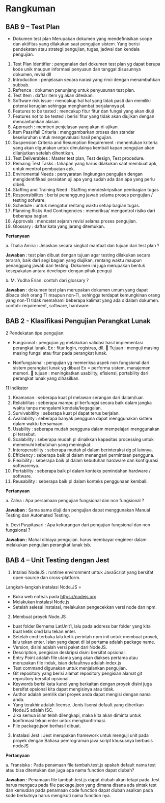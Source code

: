# Rangkuman

## BAB 9 – Test Plan
-	Dokumen test plan 
Merupakan dokumen yang mendefinisikan scope dan aktifitas yang dilakukan saat pengujian sistem. Yang berisi pendekatan atau strategi pengujian, tugas, jadwal dan kendala pengujian.

1.	Test Plan Identifier 	: pengenalan dari dokumen test plan yg dapat berupa kode unik maupun informasi penyusun dan tanggal disusunnya dokumen, revisi dll
2.	Introduction 		: penjelasan secara narasi yang rinci dengan menambahkan subbab.
3.	Refrence 		: dokumen penunjang untuk penyusunan test plan.
4.	Test Item 		: daftar item yg akan diteskan.
5.	Software risk issue 	: mencakup hal hal yang tidak pasti dan memiliki potensi kerugian sehingga menghambat berjalannya pl.
6.	Features to be tested 	: mencakup fitur fitur dan fungsi yang akan diuji
7.	Features not to be tested : berisi fitur yang tidak akan diujikan dengan mencantumkan alasan.
8.	Approach 		: memberi penjelasan yang akan di ujikan.
9.	Item Pass/fail Criteria 	: menggambarkan proses dan standar keseluruhan untuk mengevaluasi hasil pengujian.
10.	Suspension Criteria and Resumption Requirement :  menentukan kriteria yang akan digunakan untuk dimulainya kembali kapan pengujian akan dilanjutkan setelah dihentikan.
11.	Test Deliverables 	: Master test plan, Test design, Test procedure.
12.	Remaing Test Tasks 	: tahapan yang harus dilakukan saat membuat apk, untuk mentrol pembuatan apk.
13.	Enviromental Needs 	: persyaratan lingkungan pengujian dengan mengidentifikasi peralatan uji apa yang sudah ada dan apa yang perlu dibeli.
14.	Staffing and Training Need : Staffing mendeskripsikan pembagian tugas
15.	Responsibilites 		: berisi penanggung jawab selama proses pengujian / testing sofware.
16.	Schedule 		: untuk mengatur rentang waktu setiap bagian tugas.
17.	Planning Risks And Contingencies : memeriksa/ mengontrol risiko dari beberapa bagian. 
18.	Approvals 		: mencatat sejarah revisi selama proses pengujian.
19.	Glossary 		: daftar kata yang jarang ditemukan.

**Pertanyaan** 

a.	Thalia Amira : Jelaskan secara singkat manfaat dan tujuan dari test plan ?

**Jawaban** : test plan dibuat dengan tujuan agar testing dilakukan secara terarah, baik dari segi bagian yang diujikan, rentang waktu maupun penanggung jawab dari testing. Dokumen ini juga merupakan bentuk kesepakatan antara developer dengan pihak penguji

b.	M. Yudha Erian: contoh dari glossary ?

**Jawaban** : dokumen test plan merupakan dokumen umum yang dapat dibaca oleh orang TI maupun non-TI, sehingga terdapat kemungkinan orang yang non-TI tidak memahami beberapa kalimat yang ada didalam dokumen. contoh: requirement, software, hardware.



## BAB 2 - Klasifikasi Pengujian Perangkat Lunak

2 Pendekatan tipe pengujian

- Fungsional 		: pengujian yg melakukan validasi hasil implementasi perangkat lunak.
  Ex : fitur login, registras, dll.
	Tujuan 	: menguji masing masing fungsi atau fitur pada perangkat lunak.

- Nonfungsional 	: pengujian yg memeriksa aspek non fungsional dari sistem perangkat lunak yg dibuat
			  Ex = performa sistem, manajemen memori.
	tujuan 	: meningkatkan usability, efisiensi, portability dari perangkat lunak yang dihasilkan.

11 Indikator 

1.	Keamanan 		: seberapa kuat pl melawan serangan dari dalam/luar.
2.	Reliabilitas 		: seberapa mampu pl berfungsi secara baik dalam jangka waktu tanpa mengalami kendala/kegagalan.
3.	Survivabitlity 		: seberapa kuat pl dapat terus berjalan.
4.	Availability 		: seberapa banyak pengguna dapat menggunakan sistem dalam waktu bersamaan.
5.	Usability 		: seberapa mudah pengguna dalam mempelajari menggunakan pl tersebut.
6.	Scalability 		: seberapa mudah pl dinaikkan kapasitas processing untuk memenuhi kebutuhan yang meningkat.
7.	Interoperability 		: seberapa mudah pl dalam berinteraksi dg pl lainnya.
8.	Efficiency 		: seberapa baik pl dalam menangani permintaan pengguna.
9.	Flexibility 		: seberapa baik pl dalam kebutuhan hardware dan konfigurasi softwarenya.
10.	Portability 		: seberapa baik pl dalam konteks pemindahan hardware / software.
11.	Reusability 		: seberapa baik pl dalam konteks penggunaan kembali.


**Pertanyaan** 

a.	Zalna : Apa persamaan pengujian fungsional dan non fungsional ?

**Jawaban** : Sama sama diuji dan pengujian dapat menggunakan Manual Testing dan Automated Testing.

b.	Devi Puspitasari : Apa kekurangan dari pengujian fungsional dan non fungsional ?

**Jawaban** : Mahal dibiaya pengujian. harus membayar engineer dalam melakukan pengujian perangkat lunak tsb.


## BAB  4 – Unit Testing dengan Jest

1.	Intalasi NodeJS : runtime environment untuk JavaScript yang bersifat open-source dan cross-platform.

Langkah-langkah instalasi Node.JS =

-	Buka web noteJs pada https://nodejs.org
-	Melakukan instalasi Node.js
-	Setelah selesai instalasi, melakukan pengecekkan versi node dan npm.

2.	Membuat proyek Node.JS
-	buat folder Bernama LatUnit1, lalu pada address bar folder yang kita buat ketik cmd lalu tekan enter.
-	Setelah cmd terbuka lalu ketik perintah npm init untuk membuat proyek, lalu tekan enter. Isian yang dapat di isi pertama adalah package name.
-	Version, disini adalah versi paket dari NodeJS.
-	Description, pengisian deskripsi disini bersifat opsional.
-	Entry Point adalah file utama yang akan diakses pertama atau merupakan file induk, isian defaultnya adalah index.js
-	Test command digunakan untuk menjalankan pengujian.
-	Git repository yang berisi alamat repository pengisian alamat git repository bersifat opsional. 
-	Keywords berisi kata kunci yang berkaitan dengan proyek disini juga bersifat opsional kita dapat mengisinya atau tidak.
-	Author adalah pemilik dari proyek anda dapat mengisi dengan nama anda.
-	Yang terakhir adalah license. Jenis lisensi default yang diberikan NodeJS adalah ISC.
-	Jika semua isian telah dilengkapi, maka kita akan diminta untuk konfirmasi tekan enter untuk mengkonfirmasi.
-	File package.json berhasil dibuat.

3.	Instalasi Jest : Jest merupakan framework untuk menguji unit pada proyek dengan Bahasa pemrograman java script khususnya berbasis nodeJS


**Pertanyaan**

a.	Fransiska : Pada penamaan file tambah.test.js apakah default nama test atau bisa ditentukan dan juga apa nama function dapat diubah?

**Jawaban** : Penamaan file tambah.test.js dapat diubah akan tetapi pada .test harus mengacu pada file package.json yang dimana disana ada sintak test
dan kemudian pada penamaan code function dapat diubah asalkan pada kode berkutnya harus mengikuti nama function nya.
